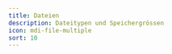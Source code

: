 ```yaml
---
title: Dateien
description: Dateitypen und Speichergrössen
icon: mdi-file-multiple
sort: 10
---
```




<Features/>

